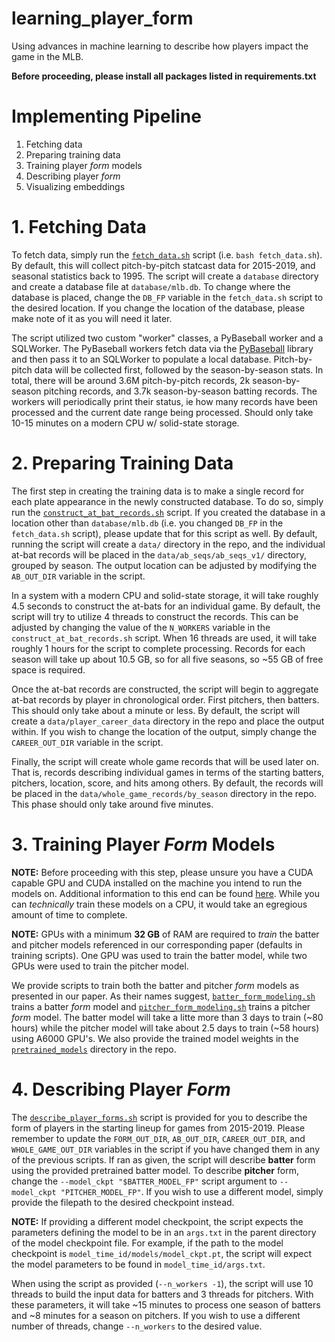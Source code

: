 # learning_player_form
Using advances in machine learning to describe how players impact the game in the MLB.

**Before proceeding, please install all packages listed in requirements.txt**


# Implementing Pipeline
1. Fetching data
2. Preparing training data
3. Training player _form_ models
4. Describing player _form_
5. Visualizing embeddings

# 1. Fetching Data

To fetch data, simply run the [`fetch_data.sh`](fetch_data.sh) script (i.e. `bash fetch_data.sh`).
By default, this will collect pitch-by-pitch statcast data for 2015-2019, and seasonal statistics back to 1995.
The script will create a `database` directory and create a database file at `database/mlb.db`. To change where the
database is placed, change the `DB_FP` variable in the `fetch_data.sh` script to the desired location. If you change the
location of the database, please make note of it as you will need it later.

The script utilized two custom "worker" classes, a PyBaseball worker and a SQLWorker.
The PyBaseball workers fetch data via the [PyBaseball](https://github.com/jldbc/pybaseball) library and then pass it to 
an SQLWorker to populate a local database. Pitch-by-pitch data will be collected first, followed by the season-by-season
stats. In total, there will be around 3.6M pitch-by-pitch records, 2k season-by-season pitching records, and 3.7k
season-by-season batting records.
The workers will periodically print their status, ie how many records have been processed and the current date range
being processed. Should only take 10-15 minutes on a modern CPU w/ solid-state storage.

# 2. Preparing Training Data

The first step in creating the training data is to make a single record for each plate appearance in the newly 
constructed database. To do so, simply run the [`construct_at_bat_records.sh`](construct_at_bat_records.sh) script. 
If you created the database in a location other than `database/mlb.db` (i.e. you changed `DB_FP` in the `fetch_data.sh` 
script), please update that for this script as well. By default, running the script will create a `data/` directory in 
the repo, and the individual at-bat records will be placed in the `data/ab_seqs/ab_seqs_v1/` directory, grouped by 
season. The output location can be adjusted by modifying the `AB_OUT_DIR` variable in the script.

In a system with a modern CPU and solid-state storage, it will take roughly 4.5 seconds to construct the at-bats for an
individual game. By default, the script will try to utilize 4 threads to construct the records. This can be adjusted
by changing the value of the `N_WORKERS` variable in the `construct_at_bat_records.sh` script. When 16 threads are used,
it will take roughly 1 hours for the script to complete processing. Records for each season will take up about 10.5 GB,
so for all five seasons, so ~55 GB of free space is required.

Once the at-bat records are constructed, the script will begin to aggregate at-bat records by player in chronological
order. First pitchers, then batters. This should only take about a minute or less. By default, the script will create a
`data/player_career_data` directory in the repo and place the output within. If you wish to change the location of the
output, simply change the `CAREER_OUT_DIR` variable in the script.

Finally, the script will create whole game records that will be used later on. That is, records describing individual 
games in terms of the starting batters, pitchers, location, score, and hits among others. By default, the records will
be placed in the `data/whole_game_records/by_season` directory in the repo. This phase should only take around five 
minutes.

# 3. Training Player _Form_ Models
**NOTE:** Before proceeding with this step, please unsure you have a CUDA capable GPU and CUDA installed on the machine
you intend to run the models on. Additional information to this end can be found 
[here](https://pytorch.org/get-started/locally/). While you can _technically_ train these models on a CPU, it would take
an egregious amount of time to complete.

**NOTE:** GPUs with a minimum **32 GB** of RAM are required to *train* the batter and pitcher models referenced in our
corresponding paper (defaults in training scripts). One GPU was used to train the batter model, while two GPUs were 
used to train the pitcher model.

We provide scripts to train both the batter and pitcher _form_ models as presented in our paper. As their names suggest,
[`batter_form_modeling.sh`](batter_form_modeling.sh) trains a batter _form_ model and 
[`pitcher_form_modeling.sh`](pitcher_form_modeling.sh) trains a pitcher _form_ model. The batter model will take a 
litte more than 3 days to train (~80 hours) while the pitcher model will take about 2.5 days to train (~58 hours) using 
A6000 GPU's. We also provide the trained model weights in the [`pretrained_models`](pretrained_models) directory in the
repo.

# 4. Describing Player _Form_
The [`describe_player_forms.sh`](describe_player_forms.sh) script is provided for you to describe the form of players in
the starting lineup for games from 2015-2019. Please remember to update the `FORM_OUT_DIR`, `AB_OUT_DIR`, 
`CAREER_OUT_DIR`, and `WHOLE_GAME_OUT_DIR` variables in the script if you have changed them in any of the previous 
scripts. If ran as given, the script will describe **batter** form using the provided pretrained batter model. To 
describe **pitcher** form, change the `--model_ckpt "$BATTER_MODEL_FP"` script argument to 
`--model_ckpt "PITCHER_MODEL_FP"`.  If you wish to use a different model, simply provide the filepath to the desired
checkpoint instead.

**NOTE:** If providing a different model checkpoint, the script expects the parameters defining the model to be in an 
`args.txt` in the parent directory of the model checkpoint file. For example, if the path to the model checkpoint is
`model_time_id/models/model_ckpt.pt`, the script will expect the model parameters to be found in 
`model_time_id/args.txt`.

When using the script as provided (`--n_workers -1`), the script will use 10 threads to build the input data for 
batters and 3 threads for pitchers. With these parameters, it will take ~15 minutes to process one season of batters
and ~8 minutes for a season on pitchers. If you wish to use a different number of threads, change `--n_workers` to the 
desired value.





















